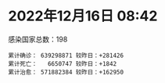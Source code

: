 
# 2022年12月16日 08:42
感染国家总数：198
```
累计确诊： 639298871 较昨日：+281426
累计死亡：   6650747 较昨日：+1842
累计治愈： 571882384 较昨日：+162950
```
<div id="main" style="width:100%;height:800px;margin-bottom:10px;"></div>
<div id="second" style="width:100%;height:1000px;margin-bottom:10px;"></div>
<div id="third" style="width:100%;height:1000px;margin-bottom:10px;"></div>
<div id="last" style="width:100%;height:3000px;"></div>

<script>
import * as echarts from "echarts";
export default {
  mounted () {
    this.chart = echarts.init(document.getElementById("main"), "dark")
    this.secondChart = echarts.init(document.getElementById("second"), "dark")
    this.thirdChart = echarts.init(document.getElementById("third"), "dark")
    this.lastChart = echarts.init(document.getElementById("last"), "dark")
    var option = {
      tooltip: { trigger: "axis", axisPointer: { type: "shadow" } },
      legend: {},
      grid: { left: "3%", right: "4%", bottom: "3%", containLabel: true },
      xAxis: { type: "value" },
      yAxis: {
        type: "category", data: ["意大利","日本","韩国","巴西","德国","法国","印度","美国",]
      },
      series: [
        { name: "新增确诊", type: "bar", stack: "total", label: { show: true }, emphasis: { focus: "series" }, data: [0,0,0,48351,0,62541,161,101407,] }, 
        { name: "累计确诊", type: "bar", stack: "total", label: { show: true }, emphasis: { focus: "series" }, data: [24709404,26668251,27995726,35809832,36905873,38745523,44676691,101690781,] }, 
        { name: "新增死亡", type: "bar", stack: "total", label: { show: true }, emphasis: { focus: "series" }, data: [0,0,0,217,0,106,0,965,] }, 
        { name: "累计死亡", type: "bar", stack: "total", label: { show: true }, emphasis: { focus: "series" }, data: [182419,52564,31232,691652,159594,160228,530663,1112629,] }, 
        { name: "累计治愈", type: "bar", stack: "total", label: { show: true }, emphasis: { focus: "series" }, data: [24003910,20874940,26906342,34527660,36193900,37431171,44141017,98760620,] },]
    }
    this.chart.setOption(option);
    var secondOption = {
      tooltip: { trigger: "axis", axisPointer: { type: "shadow" } },
      legend: {},
      grid: { left: "3%", right: "4%", bottom: "3%", containLabel: true },
      xAxis: { type: "value" },
      yAxis: {
        type: "category", data: ["墨西哥","伊朗","荷兰","阿根廷","澳大利亚","越南","西班牙","土耳其","俄罗斯","英国",]
      },
      series: [
        { name: "新增确诊", type: "bar", stack: "total", label: { show: true }, emphasis: { focus: "series" }, data: [4811,29,0,0,0,0,0,0,0,35835,] }, 
        { name: "累计确诊", type: "bar", stack: "total", label: { show: true }, emphasis: { focus: "series" }, data: [7174464,7560323,8553219,9766975,10874967,11522097,13632635,17042722,21692870,24317350,] }, 
        { name: "新增死亡", type: "bar", stack: "total", label: { show: true }, emphasis: { focus: "series" }, data: [14,1,0,0,0,0,0,0,0,382,] }, 
        { name: "累计死亡", type: "bar", stack: "total", label: { show: true }, emphasis: { focus: "series" }, data: [330743,144659,22939,130041,16512,43179,116422,101492,392832,213890,] }, 
        { name: "累计治愈", type: "bar", stack: "total", label: { show: true }, emphasis: { focus: "series" }, data: [6424005,7335624,8507455,9593883,10546102,10610035,13422605,0,21088668,24692,] },]
    }
    this.secondChart.setOption(secondOption);
    var thirdOption = {
      tooltip: { trigger: "axis", axisPointer: { type: "shadow" } },
      legend: {},
      grid: { left: "3%", right: "4%", bottom: "3%", containLabel: true },
      xAxis: { type: "value" },
      yAxis: {
        type: "category", data: ["以色列","智利","马来西亚","乌克兰","希腊","葡萄牙","奥地利","哥伦比亚","波兰","印度尼西亚",]
      },
      series: [
        { name: "新增确诊", type: "bar", stack: "total", label: { show: true }, emphasis: { focus: "series" }, data: [2235,4359,1161,0,0,0,5771,7052,0,0,] }, 
        { name: "累计确诊", type: "bar", stack: "total", label: { show: true }, emphasis: { focus: "series" }, data: [4745178,4971853,5014885,5350380,5448700,5551364,5634944,6330409,6360240,6706053,] }, 
        { name: "新增死亡", type: "bar", stack: "total", label: { show: true }, emphasis: { focus: "series" }, data: [20,42,3,0,0,0,5,53,0,0,] }, 
        { name: "累计死亡", type: "bar", stack: "total", label: { show: true }, emphasis: { focus: "series" }, data: [11954,62795,36787,110696,34482,25643,21291,141996,118412,160335,] }, 
        { name: "累计治愈", type: "bar", stack: "total", label: { show: true }, emphasis: { focus: "series" }, data: [4719709,4895580,4961287,5226310,5401643,5510387,5562199,6150571,5335940,6512294,] },]
    }
    this.thirdChart.setOption(thirdOption);
    var lastOption = {
      tooltip: { trigger: "axis", axisPointer: { type: "shadow" } },
      legend: {},
      grid: { left: "3%", right: "4%", bottom: "3%", containLabel: true },
      xAxis: { type: "value" },
      yAxis: {
        type: "category", data: ["朝鲜","西撒哈拉","蒙特塞拉特岛","梵蒂冈","红宝石公主号","钻石公主号","圣文森特岛","列支敦士登公国","安圭拉","圣多美和普林西比","特克斯和凯科斯群岛","圣基茨和尼维斯","乍得","塞拉利昂","利比里亚","几内亚比绍","科摩罗","安提瓜和巴布达","尼日尔","厄立特里亚","也门","冈比亚","中非共和国","吉布提","多米尼克","摩纳哥","萨摩亚","赤道几内亚","塔吉克斯坦","南苏丹","尼加拉瓜","格林纳达","直布罗陀","布基纳法索","圣马力诺","东帝汶","刚果（布）","索马里","贝宁","圣卢西亚","马里","海地","莱索托","巴哈马","几内亚","多哥","坦桑尼亚","毛里求斯","阿鲁巴","巴布亚新几内亚","安道尔","加蓬","塞舌尔","布隆迪","叙利亚","不丹","佛得角","毛里塔尼亚","苏丹","马达加斯加","斐济","伯利兹","圭亚那","斯威士兰","法属波利尼西亚","新喀里多尼亚","苏里南","科特迪瓦","马拉维","塞内加尔","刚果（金）","法属圭亚那","巴巴多斯","安哥拉","马耳他","喀麦隆","卢旺达","柬埔寨","波多黎各","牙买加","乌干达","纳米比亚","加纳","马尔代夫","特立尼达和多巴哥","萨尔瓦多","吉尔吉斯斯坦","阿富汗","冰岛","老挝","马提尼克岛","莫桑比克","乌兹别克斯坦","津巴布韦","文莱","尼日利亚","阿尔及利亚","黑山","卢森堡","博茨瓦纳","阿尔巴尼亚","赞比亚","肯尼亚","北马其顿","阿曼","波黑","亚美尼亚","洪都拉斯","卡塔尔","埃塞俄比亚","利比亚","埃及","委内瑞拉","摩尔多瓦","爱沙尼亚","巴勒斯坦","塞浦路斯","缅甸","多米尼加","科威特","斯里兰卡","巴林","巴拉圭","阿塞拜疆","沙特阿拉伯","拉脱维亚","白俄罗斯","乌拉圭","尼泊尔","蒙古国","巴拿马","厄瓜多尔","阿联酋","古巴","玻利维亚","突尼斯","哥斯达黎加","危地马拉","黎巴嫩","克罗地亚","摩洛哥","立陶宛","斯洛文尼亚","保加利亚","哈萨克斯坦","芬兰","挪威","巴基斯坦","爱尔兰","约旦","格鲁吉亚","斯洛伐克","新西兰","孟加拉国","匈牙利","新加坡","塞尔维亚","伊拉克","瑞典","丹麦","罗马尼亚","南非","菲律宾","瑞士","秘鲁","加拿大","捷克","比利时","泰国",]
      },
      series: [
        { name: "新增确诊", type: "bar", stack: "total", label: { show: true }, emphasis: { focus: "series" }, data: [0,0,0,0,0,0,0,0,0,0,0,0,0,0,0,0,0,0,0,0,0,0,0,0,0,0,0,0,0,0,0,0,0,0,0,0,0,0,0,0,0,0,0,0,0,2,0,0,0,0,0,0,0,0,0,0,0,0,0,0,0,0,0,0,0,0,0,0,0,0,0,0,0,0,0,0,0,0,0,0,0,0,0,0,0,0,0,0,0,0,0,0,0,0,0,0,0,34,0,0,22,0,39,0,0,0,0,0,0,327,0,0,0,0,0,0,0,13,0,0,17,79,0,0,0,0,0,0,0,0,0,0,0,12,0,0,0,2721,0,0,122,530,0,184,0,0,236,0,0,0,0,0,0,0,0,1262,728,0,0,707,0,678,0,0,0,0,0,0,0,] }, 
        { name: "累计确诊", type: "bar", stack: "total", label: { show: true }, emphasis: { focus: "series" }, data: [1,10,11,29,620,712,2298,3026,3904,6279,6463,6552,7648,7760,8041,8848,8979,9106,9931,10189,11945,12586,15311,15690,15760,15784,15967,17186,17786,18368,18491,19613,20207,21631,22615,23376,25375,27300,27980,29550,32764,33874,34490,37491,38191,39339,40806,41272,43693,46457,47606,48973,50355,51018,57422,62521,63150,63425,63663,67621,68451,69376,71757,73962,77704,78244,81581,87902,88220,88891,94714,96389,104944,104946,116059,123993,132811,138347,151732,152517,169810,169946,171023,185651,185708,201785,206553,206879,207771,217332,224468,230816,248369,259356,261440,266381,271156,284258,297757,327061,333613,333746,342248,345197,399119,400754,445881,460714,485440,495747,507112,515645,548570,595745,610393,620816,622101,633521,650990,662747,671793,697697,778895,825150,826410,969930,994037,998047,1000945,1006929,1015970,1024914,1045895,1111594,1122783,1147282,1152466,1179809,1221370,1258420,1270588,1282485,1283998,1289869,1399479,1428446,1471834,1575532,1680548,1746997,1808085,1857686,2019685,2036881,2176249,2186214,2432914,2464375,2651702,3156563,3301662,4046150,4052967,4351857,4376905,4440839,4571136,4654473,4715489,] }, 
        { name: "新增死亡", type: "bar", stack: "total", label: { show: true }, emphasis: { focus: "series" }, data: [0,0,0,0,0,0,0,0,0,0,0,0,0,0,0,0,0,0,0,0,0,0,0,0,0,0,0,0,0,0,0,0,0,0,0,0,0,0,0,0,0,0,0,0,0,0,0,0,0,0,0,0,0,0,0,0,0,0,0,0,0,0,0,0,0,0,0,0,0,0,0,0,0,0,0,0,0,0,0,0,0,0,0,0,0,0,0,0,0,0,0,0,0,0,0,0,0,0,0,0,0,0,0,0,0,0,0,0,0,0,0,0,0,0,0,0,0,0,0,0,3,0,0,0,0,0,0,0,0,0,0,0,0,0,0,0,0,4,0,0,1,0,0,1,0,0,0,0,0,0,0,0,0,0,0,1,0,0,0,6,0,18,0,0,0,0,0,0,0,] }, 
        { name: "累计死亡", type: "bar", stack: "total", label: { show: true }, emphasis: { focus: "series" }, data: [1,1,1,0,10,13,12,59,12,77,36,46,194,126,294,176,161,146,312,103,2159,372,113,189,74,63,29,183,125,138,225,237,110,387,120,138,386,1361,163,404,743,860,706,833,465,290,845,1036,236,669,158,306,172,38,3163,21,412,997,4992,1414,878,688,1285,1422,649,314,1393,830,2685,1968,1457,411,568,1928,811,1965,1467,3056,2609,3399,3630,4080,1461,311,4271,4230,2991,7843,229,758,1071,2229,1637,5622,225,3155,6881,2790,1133,2793,3593,4019,5684,9599,4260,16217,8712,11054,685,7572,6437,24613,5830,11922,2814,5404,1242,19488,4384,2570,16812,1538,19646,9989,9491,6117,7118,7548,12019,2179,8543,35940,2348,8530,22253,29272,9051,19973,10742,17435,16291,9450,6964,38077,13694,7783,4498,30635,8159,14122,16895,20776,3371,29437,48380,1709,17451,25366,21332,7626,67310,102568,64968,14353,217704,48353,41991,33133,33392,] }, 
        { name: "累计治愈", type: "bar", stack: "total", label: { show: true }, emphasis: { focus: "series" }, data: [0,9,2,29,0,699,2233,2948,3879,6202,6395,6482,4874,0,7727,8642,8812,8954,8890,10086,9124,12189,14615,15427,15673,15605,1605,16880,17264,18115,4225,19358,16579,21143,22266,23102,24006,13182,27746,29095,31944,32915,25980,36366,37265,39041,0,39522,42438,43982,47188,48617,50026,50638,54254,61564,62649,62423,58136,65840,66524,68467,70251,72461,0,76260,0,87059,85065,86901,83804,11254,102435,102538,114628,118616,131112,135158,129614,99392,100431,165826,169553,163687,181221,179410,196406,184439,0,0,0,228466,241486,253061,243601,259759,182603,281128,288991,323747,328397,329690,336249,335465,384669,378540,435060,0,483005,474474,500640,442182,541573,504142,524990,614962,608781,608069,644785,660095,654919,695541,0,814695,813896,950319,985592,988310,988911,990858,998085,975192,1027025,1102947,1080329,0,860711,1139318,1087587,1238073,1253382,1264778,1253208,1247414,1383020,1384641,1464378,1538689,1669222,1731007,1776548,1835310,1977388,1986606,2114134,2110238,2404140,2437963,2600821,3140590,3229524,3912506,3969634,4259398,4048547,4333196,4518646,4591118,4649509,] },]
    }
    this.lastChart.setOption(lastOption);

    window.onresize = () => {
      this.chart.resize()
      this.secondChart.resize()
      this.thirdChart.resize()
      this.lastChart.resize()
    }
  }
};
</script>

|国家|新增确诊|累计确诊|新增死亡|累计死亡|累计治愈|
|:--:|---:|---:|---:|---:|---:|
|美国|101407|101690781|965|1112629|98760620|
|印度|161|44676691|0|530663|44141017|
|法国|62541|38745523|106|160228|37431171|
|德国|0|36905873|0|159594|36193900|
|巴西|48351|35809832|217|691652|34527660|
|韩国|0|27995726|0|31232|26906342|
|日本|0|26668251|0|52564|20874940|
|意大利|0|24709404|0|182419|24003910|
|英国|35835|24317350|382|213890|24692|
|俄罗斯|0|21692870|0|392832|21088668|
|土耳其|0|17042722|0|101492|0|
|西班牙|0|13632635|0|116422|13422605|
|越南|0|11522097|0|43179|10610035|
|澳大利亚|0|10874967|0|16512|10546102|
|阿根廷|0|9766975|0|130041|9593883|
|荷兰|0|8553219|0|22939|8507455|
|伊朗|29|7560323|1|144659|7335624|
|墨西哥|4811|7174464|14|330743|6424005|
|印度尼西亚|0|6706053|0|160335|6512294|
|波兰|0|6360240|0|118412|5335940|
|哥伦比亚|7052|6330409|53|141996|6150571|
|奥地利|5771|5634944|5|21291|5562199|
|葡萄牙|0|5551364|0|25643|5510387|
|希腊|0|5448700|0|34482|5401643|
|乌克兰|0|5350380|0|110696|5226310|
|马来西亚|1161|5014885|3|36787|4961287|
|智利|4359|4971853|42|62795|4895580|
|以色列|2235|4745178|20|11954|4719709|
|泰国|0|4715489|0|33392|4649509|
|比利时|0|4654473|0|33133|4591118|
|捷克|0|4571136|0|41991|4518646|
|加拿大|0|4440839|0|48353|4333196|
|秘鲁|0|4376905|0|217704|4048547|
|瑞士|0|4351857|0|14353|4259398|
|菲律宾|0|4052967|0|64968|3969634|
|南非|678|4046150|18|102568|3912506|
|罗马尼亚|0|3301662|0|67310|3229524|
|丹麦|707|3156563|6|7626|3140590|
|瑞典|0|2651702|0|21332|2600821|
|伊拉克|0|2464375|0|25366|2437963|
|塞尔维亚|728|2432914|0|17451|2404140|
|新加坡|1262|2186214|1|1709|2110238|
|匈牙利|0|2176249|0|48380|2114134|
|孟加拉国|0|2036881|0|29437|1986606|
|新西兰|0|2019685|0|3371|1977388|
|斯洛伐克|0|1857686|0|20776|1835310|
|格鲁吉亚|0|1808085|0|16895|1776548|
|约旦|0|1746997|0|14122|1731007|
|爱尔兰|0|1680548|0|8159|1669222|
|巴基斯坦|0|1575532|0|30635|1538689|
|挪威|236|1471834|0|4498|1464378|
|芬兰|0|1428446|0|7783|1384641|
|哈萨克斯坦|0|1399479|0|13694|1383020|
|保加利亚|184|1289869|1|38077|1247414|
|斯洛文尼亚|0|1283998|0|6964|1253208|
|立陶宛|530|1282485|0|9450|1264778|
|摩洛哥|122|1270588|1|16291|1253382|
|克罗地亚|0|1258420|0|17435|1238073|
|黎巴嫩|0|1221370|0|10742|1087587|
|危地马拉|2721|1179809|4|19973|1139318|
|哥斯达黎加|0|1152466|0|9051|860711|
|突尼斯|0|1147282|0|29272|0|
|玻利维亚|0|1122783|0|22253|1080329|
|古巴|12|1111594|0|8530|1102947|
|阿联酋|0|1045895|0|2348|1027025|
|厄瓜多尔|0|1024914|0|35940|975192|
|巴拿马|0|1015970|0|8543|998085|
|蒙古国|0|1006929|0|2179|990858|
|尼泊尔|0|1000945|0|12019|988911|
|乌拉圭|0|998047|0|7548|988310|
|白俄罗斯|0|994037|0|7118|985592|
|拉脱维亚|0|969930|0|6117|950319|
|沙特阿拉伯|0|826410|0|9491|813896|
|阿塞拜疆|0|825150|0|9989|814695|
|巴拉圭|0|778895|0|19646|0|
|巴林|79|697697|0|1538|695541|
|斯里兰卡|17|671793|3|16812|654919|
|科威特|0|662747|0|2570|660095|
|多米尼加|0|650990|0|4384|644785|
|缅甸|13|633521|0|19488|608069|
|塞浦路斯|0|622101|0|1242|608781|
|巴勒斯坦|0|620816|0|5404|614962|
|爱沙尼亚|0|610393|0|2814|524990|
|摩尔多瓦|0|595745|0|11922|504142|
|委内瑞拉|0|548570|0|5830|541573|
|埃及|0|515645|0|24613|442182|
|利比亚|0|507112|0|6437|500640|
|埃塞俄比亚|327|495747|0|7572|474474|
|卡塔尔|0|485440|0|685|483005|
|洪都拉斯|0|460714|0|11054|0|
|亚美尼亚|0|445881|0|8712|435060|
|波黑|0|400754|0|16217|378540|
|阿曼|0|399119|0|4260|384669|
|北马其顿|0|345197|0|9599|335465|
|肯尼亚|39|342248|0|5684|336249|
|赞比亚|0|333746|0|4019|329690|
|阿尔巴尼亚|22|333613|0|3593|328397|
|博茨瓦纳|0|327061|0|2793|323747|
|卢森堡|0|297757|0|1133|288991|
|黑山|34|284258|0|2790|281128|
|阿尔及利亚|0|271156|0|6881|182603|
|尼日利亚|0|266381|0|3155|259759|
|文莱|0|261440|0|225|243601|
|津巴布韦|0|259356|0|5622|253061|
|乌兹别克斯坦|0|248369|0|1637|241486|
|莫桑比克|0|230816|0|2229|228466|
|马提尼克岛|0|224468|0|1071|0|
|老挝|0|217332|0|758|0|
|冰岛|0|207771|0|229|0|
|阿富汗|0|206879|0|7843|184439|
|吉尔吉斯斯坦|0|206553|0|2991|196406|
|萨尔瓦多|0|201785|0|4230|179410|
|特立尼达和多巴哥|0|185708|0|4271|181221|
|马尔代夫|0|185651|0|311|163687|
|加纳|0|171023|0|1461|169553|
|纳米比亚|0|169946|0|4080|165826|
|乌干达|0|169810|0|3630|100431|
|牙买加|0|152517|0|3399|99392|
|波多黎各|0|151732|0|2609|129614|
|柬埔寨|0|138347|0|3056|135158|
|卢旺达|0|132811|0|1467|131112|
|喀麦隆|0|123993|0|1965|118616|
|马耳他|0|116059|0|811|114628|
|安哥拉|0|104946|0|1928|102538|
|巴巴多斯|0|104944|0|568|102435|
|法属圭亚那|0|96389|0|411|11254|
|刚果（金）|0|94714|0|1457|83804|
|塞内加尔|0|88891|0|1968|86901|
|马拉维|0|88220|0|2685|85065|
|科特迪瓦|0|87902|0|830|87059|
|苏里南|0|81581|0|1393|0|
|新喀里多尼亚|0|78244|0|314|76260|
|法属波利尼西亚|0|77704|0|649|0|
|斯威士兰|0|73962|0|1422|72461|
|圭亚那|0|71757|0|1285|70251|
|伯利兹|0|69376|0|688|68467|
|斐济|0|68451|0|878|66524|
|马达加斯加|0|67621|0|1414|65840|
|苏丹|0|63663|0|4992|58136|
|毛里塔尼亚|0|63425|0|997|62423|
|佛得角|0|63150|0|412|62649|
|不丹|0|62521|0|21|61564|
|叙利亚|0|57422|0|3163|54254|
|布隆迪|0|51018|0|38|50638|
|塞舌尔|0|50355|0|172|50026|
|加蓬|0|48973|0|306|48617|
|安道尔|0|47606|0|158|47188|
|巴布亚新几内亚|0|46457|0|669|43982|
|阿鲁巴|0|43693|0|236|42438|
|毛里求斯|0|41272|0|1036|39522|
|坦桑尼亚|0|40806|0|845|0|
|多哥|2|39339|0|290|39041|
|几内亚|0|38191|0|465|37265|
|巴哈马|0|37491|0|833|36366|
|莱索托|0|34490|0|706|25980|
|海地|0|33874|0|860|32915|
|马里|0|32764|0|743|31944|
|圣卢西亚|0|29550|0|404|29095|
|贝宁|0|27980|0|163|27746|
|索马里|0|27300|0|1361|13182|
|刚果（布）|0|25375|0|386|24006|
|东帝汶|0|23376|0|138|23102|
|圣马力诺|0|22615|0|120|22266|
|布基纳法索|0|21631|0|387|21143|
|直布罗陀|0|20207|0|110|16579|
|格林纳达|0|19613|0|237|19358|
|尼加拉瓜|0|18491|0|225|4225|
|南苏丹|0|18368|0|138|18115|
|塔吉克斯坦|0|17786|0|125|17264|
|赤道几内亚|0|17186|0|183|16880|
|萨摩亚|0|15967|0|29|1605|
|摩纳哥|0|15784|0|63|15605|
|多米尼克|0|15760|0|74|15673|
|吉布提|0|15690|0|189|15427|
|中非共和国|0|15311|0|113|14615|
|冈比亚|0|12586|0|372|12189|
|也门|0|11945|0|2159|9124|
|厄立特里亚|0|10189|0|103|10086|
|尼日尔|0|9931|0|312|8890|
|安提瓜和巴布达|0|9106|0|146|8954|
|科摩罗|0|8979|0|161|8812|
|几内亚比绍|0|8848|0|176|8642|
|利比里亚|0|8041|0|294|7727|
|塞拉利昂|0|7760|0|126|0|
|乍得|0|7648|0|194|4874|
|圣基茨和尼维斯|0|6552|0|46|6482|
|特克斯和凯科斯群岛|0|6463|0|36|6395|
|圣多美和普林西比|0|6279|0|77|6202|
|安圭拉|0|3904|0|12|3879|
|列支敦士登公国|0|3026|0|59|2948|
|圣文森特岛|0|2298|0|12|2233|
|钻石公主号|0|712|0|13|699|
|红宝石公主号|0|620|0|10|0|
|梵蒂冈|0|29|0|0|29|
|蒙特塞拉特岛|0|11|0|1|2|
|西撒哈拉|0|10|0|1|9|
|朝鲜|0|1|0|1|0|

